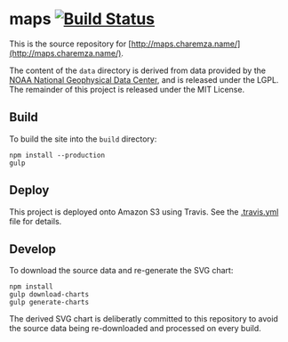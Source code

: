 # maps [![Build Status](https://travis-ci.org/michalc/maps.svg?branch=master)](https://travis-ci.org/michalc/maps)

This is the source repository for [http://maps.charemza.name/](http://maps.charemza.name/).

The content of the `data` directory is derived from data provided by the [NOAA National Geophysical Data Center](http://www.ngdc.noaa.gov/mgg/shorelines/shorelines.html), and is released under the LGPL. The remainder of this project is released under the MIT License.

## Build

To build the site into the `build` directory:

```
npm install --production
gulp
```

## Deploy

This project is deployed onto Amazon S3 using Travis. See the [.travis.yml](.travis.yml) file for details.

## Develop

To download the source data and re-generate the SVG chart:

```
npm install
gulp download-charts
gulp generate-charts
```

The derived SVG chart is deliberatly committed to this repository to avoid the source data being re-downloaded and processed on every build.
